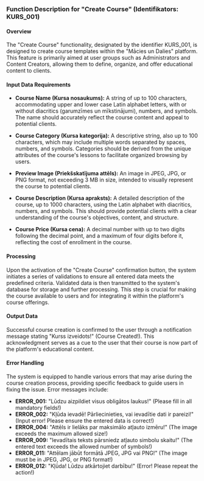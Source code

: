 ### Function Description for "Create Course" (Identifikators: KURS_001)

#### Overview

The "Create Course" functionality, designated by the identifier KURS_001, is designed to create course templates within the "Mācies un Dalies" platform. This feature is primarily aimed at user groups such as Administrators and Content Creators, allowing them to define, organize, and offer educational content to clients.

#### Input Data Requirements
  
- **Course Name (Kursa nosaukums):** A string of up to 100 characters, accommodating upper and lower case Latin alphabet letters, with or without diacritics (garumzīmes un mīkstinājumi), numbers, and symbols. The name should accurately reflect the course content and appeal to potential clients.

- **Course Category (Kursa kategorija):** A descriptive string, also up to 100 characters, which may include multiple words separated by spaces, numbers, and symbols. Categories should be derived from the unique attributes of the course's lessons to facilitate organized browsing by users.

- **Preview Image (Priekšskatījuma attēls):** An image in JPEG, JPG, or PNG format, not exceeding 3 MB in size, intended to visually represent the course to potential clients.

- **Course Description (Kursa apraksts):** A detailed description of the course, up to 1000 characters, using the Latin alphabet with diacritics, numbers, and symbols. This should provide potential clients with a clear understanding of the course's objectives, content, and structure.

- **Course Price (Kursa cena):** A decimal number with up to two digits following the decimal point, and a maximum of four digits before it, reflecting the cost of enrollment in the course.

#### Processing

Upon the activation of the "Create Course" confirmation button, the system initiates a series of validations to ensure all entered data meets the predefined criteria. Validated data is then transmitted to the system's database for storage and further processing. This step is crucial for making the course available to users and for integrating it within the platform's course offerings.

#### Output Data

Successful course creation is confirmed to the user through a notification message stating "Kurss izveidots!" (Course Created!). This acknowledgment serves as a cue to the user that their course is now part of the platform's educational content.

#### Error Handling

The system is equipped to handle various errors that may arise during the course creation process, providing specific feedback to guide users in fixing the issue. Error messages include:

- **ERROR_001:** "Lūdzu aizpildiet visus obligātos laukus!" (Please fill in all mandatory fields!)
- **ERROR_002:** "Kļūda ievadē! Pārliecinieties, vai ievadītie dati ir pareizi!" (Input error! Please ensure the entered data is correct!)
- **ERROR_004:** "Attēls ir lielāks par maksimālo atļauto izmēru!" (The image exceeds the maximum allowed size!)
- **ERROR_009:** "Ievadītais teksts pārsniedz atļauto simbolu skaitu!" (The entered text exceeds the allowed number of symbols!)
- **ERROR_011:** "Attēlam jābūt formātā JPEG, JPG vai PNG!" (The image must be in JPEG, JPG, or PNG format!)
- **ERROR_012:** "Kļūda! Lūdzu atkārtojiet darbību!" (Error! Please repeat the action!)